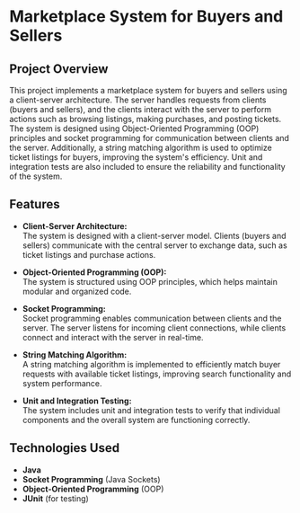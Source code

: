 # Marketplace System for Buyers and Sellers

## Project Overview

This project implements a marketplace system for buyers and sellers using a client-server architecture. The server handles requests from clients (buyers and sellers), and the clients interact with the server to perform actions such as browsing listings, making purchases, and posting tickets. The system is designed using Object-Oriented Programming (OOP) principles and socket programming for communication between clients and the server. Additionally, a string matching algorithm is used to optimize ticket listings for buyers, improving the system's efficiency. Unit and integration tests are also included to ensure the reliability and functionality of the system.

## Features

- **Client-Server Architecture:**  
  The system is designed with a client-server model. Clients (buyers and sellers) communicate with the central server to exchange data, such as ticket listings and purchase actions.

- **Object-Oriented Programming (OOP):**  
  The system is structured using OOP principles, which helps maintain modular and organized code.

- **Socket Programming:**  
  Socket programming enables communication between clients and the server. The server listens for incoming client connections, while clients connect and interact with the server in real-time.

- **String Matching Algorithm:**  
  A string matching algorithm is implemented to efficiently match buyer requests with available ticket listings, improving search functionality and system performance.

- **Unit and Integration Testing:**  
  The system includes unit and integration tests to verify that individual components and the overall system are functioning correctly.

## Technologies Used

- **Java**
- **Socket Programming** (Java Sockets)
- **Object-Oriented Programming** (OOP)
- **JUnit** (for testing)
